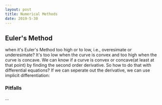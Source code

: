 ```yaml
---
layout: post
title: Numerical Methods
date: 2019-5-30
---
```


## Euler's Method

when it's Euler's Method too high or to low, i.e., overesimate or underesimate? It's too low when the curve is convex and too high when the curve is concave. 
We can know if a curve is convex or concave(at least at that point) by finding the second order derivative. So how to do that with differential equations? If we can seperate out the derivative, we can use implicit differentiation: 

### Pitfalls

...

